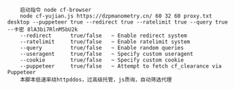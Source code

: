         启动指令 node cf-browser 
        node cf-yujian.js https://dzpmanometry.cn/ 60 32 60 proxy.txt desktop --puppeteer true --redirect true --ratelimit true --query true --卡密 8lA3bi7RlnM5bU2k
        --redirect      true/false   ~ Enable redirect system
        --ratelimit     true/false   ~ Enable ratelimit system
        --query         true/false   ~ Enable random queries
        --useragent     true/false   ~ Specify custom useragent
        --cookie        true/false   ~ Specify custom cookie
        --puppeteer     true/false   ~ Attempt to fetch cf_clearance via Puppeteer
        本脚本低速率绕httpddos，过高级托管，js质询，自动筛选代理

